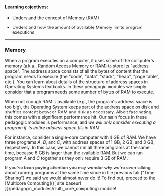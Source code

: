 
#### Learning objectives:

  - Understand the concept of Memory (RAM)

  - Understand how the amount of available Memory limits program executions

---


### Memory

When a program executes on a computer, it uses some of the computer's
memory (a.k.a., Random Access Memory or RAM) to store its "address space". The
address space consists of all the bytes of content that the program needs
to execute (the "code", "data", "stack", "heap", "page table", etc.). You
can learn about details of the structure of address spaces 
in Operating Systems textbooks. In these pedagogic modules
we simply consider that a program needs some number of bytes of RAM to
execute.

When not enough RAM is available (e.g., the program's address space is too
big), the Operating System keeps part of the address space on disk and
shuffles content between RAM and disk as necessary. Albeit fascinating,
this comes with a significant performance hit. Our main focus in these
pedagogic modules is performance, and *we will only consider executing
a program if its entire address space fits in RAM*.  

For instance, consider a single-core computer with 4 GB of RAM. We have
three programs *A*, *B*, and *C*, with address spaces of 1 GB, 2 GB, and 3
GB, respectively.  In this case, we cannot run all three programs at the
same time, because 6 GB is larger than the available RAM. But we can run
program *A* and *C* together as they only require 3 GB of RAM. 

If you've been paying attention you may wonder why we're even talking about
running programs at the same time since in the previous tab ("Time
Sharing") we said we would almost never do it!  To find out, proceed to the
[Multicore Computing]({{ site.baseurl
}}/pedagogic_modules/multi_core_computing) module!


